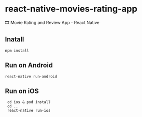 # react-native-movies-rating-app

🎞 Movie Rating and Review App - React Native

## Inatall

```
npm install
```

## Run on Android

```
react-native run-android
```

## Run on iOS

```
 cd ios & pod install
 cd ..
 react-native run-ios
```
